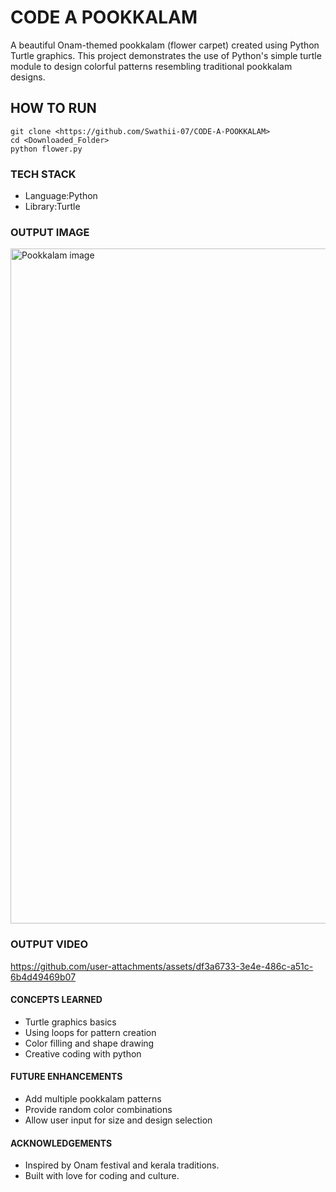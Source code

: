 # CODE A POOKKALAM
A beautiful Onam-themed pookkalam (flower carpet) created using Python Turtle graphics.
This project demonstrates the use of Python's simple turtle module to design colorful patterns resembling traditional pookkalam designs.
## HOW TO RUN
```SHELL
git clone <https://github.com/Swathii-07/CODE-A-POOKKALAM>
cd <Downloaded_Folder>
python flower.py
```
### TECH STACK
- Language:Python
- Library:Turtle
### OUTPUT IMAGE

<img width="1920" height="1080" alt="Pookkalam image" src="https://github.com/user-attachments/assets/35e35add-92aa-41ab-8b63-f5fcb77e1f66" />


### OUTPUT VIDEO

https://github.com/user-attachments/assets/df3a6733-3e4e-486c-a51c-6b4d49469b07

#### CONCEPTS LEARNED
- Turtle graphics basics
- Using loops for pattern creation
- Color filling and shape drawing
- Creative coding with python

#### FUTURE ENHANCEMENTS
- Add multiple pookkalam patterns
- Provide random color combinations
- Allow user input for size and design selection
  
#### ACKNOWLEDGEMENTS
- Inspired by Onam festival and kerala traditions.
- Built with love for coding and culture.




